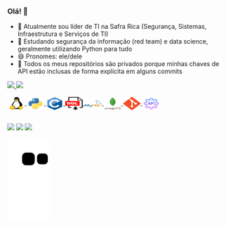 ### Olá! 👋

- 🔭 Atualmente sou líder de TI na Safra Rica (Segurança, Sistemas, Infraestrutura e Serviços de TI)
- 🌱 Estudando segurança da informação (red team) e data science, geralmente utilizando Python para tudo
- 😄 Pronomes: ele/dele
- 🤫 Todos os meus repositórios são privados porque minhas chaves de API estão inclusas de forma explícita em alguns commits

<div align="left">
  <a href="https://github.com/kaio6fellipe">
  <img height="180em" src="https://github-readme-stats.vercel.app/api?username=kaio6fellipe&show_icons=true&theme=dark&include_all_commits=true&count_private=true"/>
  <img height="180em" src="https://github-readme-stats.vercel.app/api/top-langs/?username=kaio6fellipe&layout=compact&langs_count=7&theme=dark"/>  
</div>
  
<div style="display: inline_block"><br>
  <img align="center" alt="Kaio-Linux" height="30" width="40" src="https://raw.githubusercontent.com/devicons/devicon/master/icons/linux/linux-original.svg">
  <img align="center" alt="Kaio-Python" height="30" width="40" src="https://raw.githubusercontent.com/devicons/devicon/master/icons/python/python-original.svg">
  <img align="center" alt="Kaio-C" height="30" width="40" src="https://raw.githubusercontent.com/devicons/devicon/master/icons/c/c-original.svg">
  <img align="center" alt="Kaio-SQL" height="30" width="40" src="https://raw.githubusercontent.com/kaio6fellipe/kaio6fellipe/main/sql.svg">
  <img align="center" alt="Kaio-MySQL" height="30" width="40" src="https://raw.githubusercontent.com/devicons/devicon/master/icons/mysql/mysql-original-wordmark.svg">
  <img align="center" alt="Kaio-MongoDB" height="30" width="40" src="https://raw.githubusercontent.com/devicons/devicon/master/icons/mongodb/mongodb-original-wordmark.svg">
  <img align="center" alt="Kaio-Git" height="30" width="40" src="https://raw.githubusercontent.com/devicons/devicon/master/icons/git/git-plain.svg">
  <img align="center" alt="Kaio-API" height="30" width="40" src="https://raw.githubusercontent.com/kaio6fellipe/kaio6fellipe/main/pngwing.com.svg">
</div>
  
## 
  
<div>
    <a href="https://instagram.com/kaio.fellipe.14" target="_blank"><img src="https://img.shields.io/badge/-Instagram-%23E4405F?style=for-the-badge&logo=instagram&logoColor=white" target="_blank"></a>
    <a href = "mailto:kaio6fellipe@gmail.com"><img src="https://img.shields.io/badge/-Gmail-%23333?style=for-the-badge&logo=gmail&logoColor=white" target="_blank"></a>
    <a href="https://www.linkedin.com/in/kaio-fellipe" target="_blank"><img src="https://img.shields.io/badge/-LinkedIn-%230077B5?style=for-the-badge&logo=linkedin&logoColor=white" target="_blank"></a> 
</div>
  
![Snake animation](https://raw.githubusercontent.com/kaio6fellipe/kaio6fellipe/output/github-contribution-grid-snake.svg)

